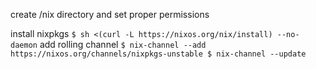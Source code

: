 create /nix directory and set proper permissions

install nixpkgs
	```
	$ sh <(curl -L https://nixos.org/nix/install) --no-daemon
	```
add rolling channel
	```
	$ nix-channel --add https://nixos.org/channels/nixpkgs-unstable
	$ nix-channel --update
	```
